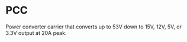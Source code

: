 # PCC

Power converter carrier that converts up to 53V down to 15V, 12V, 5V, or 3.3V output at 20A peak.
